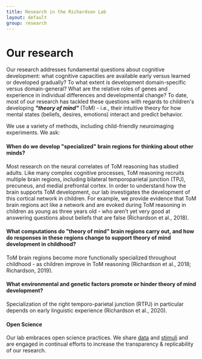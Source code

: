 ```yaml
---
title: Research in the Richardson Lab
layout: default
group: research
---
```


# Our research
Our research addresses fundamental questions about cognitive development: what cognitive capacities are available early versus learned or developed gradually? To what extent is development domain-specific versus domain-general? What are the relative roles of genes and experience in individual differences and developmental change? To date, most of our research has tackled these questions with regards to children's developing <b><i>"theory of mind"</i></b> (ToM) - i.e., their intuitive theory for how mental states (beliefs, desires, emotions) interact and predict behavior.

We use a variety of methods, including child-friendly neuroimaging experiments. We ask:

#### When do we develop "specialized" brain regions for thinking about other minds?
Most research on the neural correlates of ToM reasoning has studied adults. Like many complex cognitive processes, ToM reasoning recruits multiple brain regions, including bilateral temporoparietal junction (TPJ), precuneus, and medial prefrontal cortex. In order to understand how the brain supports ToM development, our lab investigates the development of this cortical network in children. For example, we provide evidence that ToM brain regions act like a network and are evoked during ToM reasoning in children as young as three years old - who aren’t yet very good at answering questions about beliefs that are false (Richardson et al., 2018).

#### What computations do "theory of mind" brain regions carry out, and how do responses in these regions change to support theory of mind development in childhood?
ToM brain regions become more functionally specialized throughout childhood - as children improve in ToM reasoning (Richardson et al., 2018; Richardson, 2019).

#### What environmental and genetic factors promote or hinder theory of mind development?
Specialization of the right temporo-parietal junction (RTPJ) in particular depends on early linguistic experience (Richardson et al., 2020).

#### Open Science
Our lab embraces open science practices. We share [data](https://openneuro.org/datasets/ds000228) and [stimuli](osf.io/spqgc) and are engaged in continual efforts to increase the transparency & replicability of our research.
